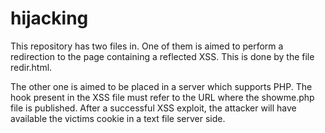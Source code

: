 # hijacking
This repository has two files in. One of them is aimed to perform a redirection to the page containing a reflected XSS. This is done by the file redir.html.

The other one is aimed to be placed in a server which supports PHP. The hook present in the XSS file must refer to the URL where the showme.php file is published. After a successful XSS exploit, the attacker will have available the victims cookie in a text file server side.
